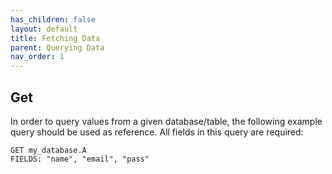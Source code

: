 ```yaml
---
has_children: false
layout: default
title: Fetching Data
parent: Querying Data
nav_order: 1
---
```


## Get
In order to query values from a given database/table, the following example query should be used as reference. All fields in this query are required:
```
GET my_database.A
FIELDS: "name", "email", "pass"
```
